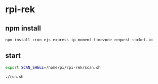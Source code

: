 # rpi-rek

## npm install

```bash
npm install cron ejs express ip moment-timezone request socket.io
```

## start

```bash
export SCAN_SHELL=/home/pi/rpi-rek/scan.sh

./run.sh
```
